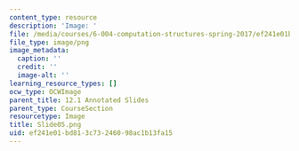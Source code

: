 ```yaml
---
content_type: resource
description: 'Image: '
file: /media/courses/6-004-computation-structures-spring-2017/ef241e01bd813c73246098ac1b13fa15_Slide05.png
file_type: image/png
image_metadata:
  caption: ''
  credit: ''
  image-alt: ''
learning_resource_types: []
ocw_type: OCWImage
parent_title: 12.1 Annotated Slides
parent_type: CourseSection
resourcetype: Image
title: Slide05.png
uid: ef241e01-bd81-3c73-2460-98ac1b13fa15
---
```

